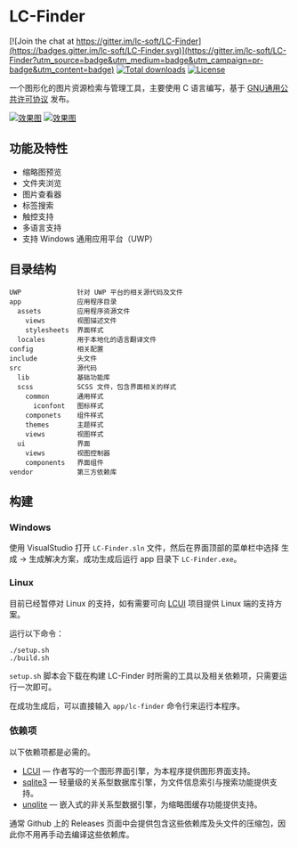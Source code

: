 # LC-Finder

[![Join the chat at https://gitter.im/lc-soft/LC-Finder](https://badges.gitter.im/lc-soft/LC-Finder.svg)](https://gitter.im/lc-soft/LC-Finder?utm_source=badge&utm_medium=badge&utm_campaign=pr-badge&utm_content=badge)
[![Total downloads](https://img.shields.io/github/downloads/lc-soft/LC-Finder/total.svg)](https://github.com/lc-soft/LC-Finder/releases)
[![License](https://img.shields.io/badge/license-GPLv2-blue.svg)](http://www.gnu.org/licenses/old-licenses/gpl-2.0.html)

一个图形化的图片资源检索与管理工具，主要使用 C 语言编写，基于 [GNU通用公共许可协议](http://www.gnu.org/licenses/gpl-2.0.html) 
发布。

[![](https://lcfinder.lc-soft.io/static/images/screenshot-001.jpg "效果图")](https://lcfinder.lc-soft.io/static/images/screenshot-001.jpg)
[![](https://lcfinder.lc-soft.io/static/images/screenshot-004.jpg "效果图")](https://lcfinder.lc-soft.io/static/images/screenshot-004.jpg)


## 功能及特性

- 缩略图预览
- 文件夹浏览
- 图片查看器
- 标签搜索
- 触控支持
- 多语言支持
- 支持 Windows 通用应用平台（UWP）


## 目录结构

``` text
UWP              针对 UWP 平台的相关源代码及文件
app              应用程序目录
  assets         应用程序资源文件
    views        视图描述文件
    stylesheets  界面样式
  locales        用于本地化的语言翻译文件
config           相关配置
include          头文件
src              源代码
  lib            基础功能库
  scss           SCSS 文件，包含界面相关的样式
    common       通用样式
      iconfont   图标样式
    componets    组件样式
    themes       主题样式
    views        视图样式
  ui             界面
    views        视图控制器
    components   界面组件
vendor           第三方依赖库
```

## 构建

### Windows

使用 VisualStudio 打开 `LC-Finder.sln` 文件，然后在界面顶部的菜单栏中选择 生成 -> 生成解决方案，成功生成后运行 app 目录下 `LC-Finder.exe`。

### Linux
目前已经暂停对 Linux 的支持，如有需要可向 [LCUI](https://github.com/lc-soft/LCUI) 项目提供 Linux 端的支持方案。

运行以下命令：

	./setup.sh
	./build.sh

`setup.sh` 脚本会下载在构建 LC-Finder 时所需的工具以及相关依赖项，只需要运行一次即可。

在成功生成后，可以直接输入 `app/lc-finder` 命令行来运行本程序。

### 依赖项

以下依赖项都是必需的。

 * [LCUI](https://lcui.lc-soft.io) — 作者写的一个图形界面引擎，为本程序提供图形界面支持。
 * [sqlite3](https://www.sqlite.org/) — 轻量级的关系型数据库引擎，为文件信息索引与搜索功能提供支持。
 * [unqlite](https://www.unqlite.org/) — 嵌入式的非关系型数据引擎，为缩略图缓存功能提供支持。
 
通常 Github 上的 Releases 页面中会提供包含这些依赖库及头文件的压缩包，因此你不用再手动去编译这些依赖库。
